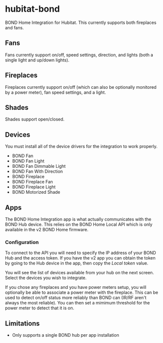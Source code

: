 # hubitat-bond
BOND Home Integration for Hubitat. This currently supports both fireplaces and fans.
 
## Fans
Fans currently support on/off, speed settings, direction, and lights (both a single light and up/down lights).
 
## Fireplaces
Fireplaces currently support on/off (which can also be optionally monitored by a power meter), fan speed settings, and a light.

## Shades
Shades support open/closed.

## Devices
You must install all of the device drivers for the integration to work properly.
* BOND Fan
* BOND Fan Light
* BOND Fan Dimmable Light
* BOND Fan With Direction
* BOND Fireplace
* BOND Fireplace Fan
* BOND Fireplace Light
* BOND Motorized Shade

## Apps
The BOND Home Integration app is what actually communicates with the BOND Hub device. This relies on the BOND Home Local API which is only available in the v2 BOND Home firmware.

### Configuration
To connect to the API you will need to specify the IP address of your BOND Hub and the access token. If you have the v2 app you can obtain the token by going to the Hub device in the app, then copy the _Local token_ value.

You will see the list of devices available from your hub on the next screen. Select the devices you wish to integrate.

If you chose any fireplaces and you have power meters setup, you will optionally be able to associate a power meter with the fireplace. This can be used to detect on/off status more reliably than BOND can (IR/RF aren't always the most reliable). You can then set a mimimum threshold for the power meter to detect that it is on.

## Limitations
* Only supports a single BOND hub per app installation